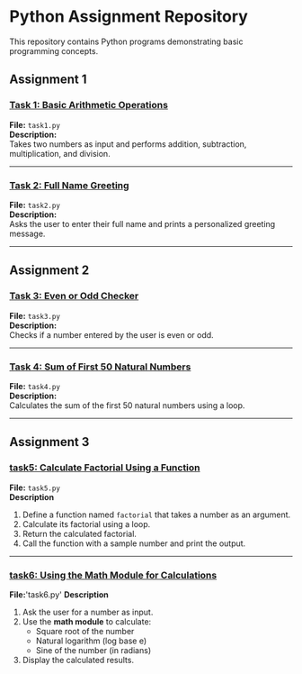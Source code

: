 # Python Assignment Repository

This repository contains Python programs demonstrating basic programming concepts.
## Assignment 1
### [Task 1: Basic Arithmetic Operations](task1.py)
**File:** `task1.py`  
**Description:**  
Takes two numbers as input and performs addition, subtraction, multiplication, and division.


---

### [Task 2: Full Name Greeting](task2.py)
**File:** `task2.py`  
**Description:**  
Asks the user to enter their full name and prints a personalized greeting message.


---
## Assignment 2
### [Task 3: Even or Odd Checker](task3.py)
**File:** `task3.py`  
**Description:**  
Checks if a number entered by the user is even or odd.


---

### [Task 4: Sum of First 50 Natural Numbers](task4.py)
**File:** `task4.py`  
**Description:**  
Calculates the sum of the first 50 natural numbers using a loop.


 ---

## Assignment 3
### [task5: Calculate Factorial Using a Function](task5.py)
**File:** `task5.py`  
**Description**
1. Define a function named `factorial` that takes a number as an argument.  
2. Calculate its factorial using a loop.  
3. Return the calculated factorial.  
4. Call the function with a sample number and print the output.  


---

### [task6: Using the Math Module for Calculations](task6.py)
**File:**'task6.py'
**Description**
1. Ask the user for a number as input.  
2. Use the **math module** to calculate:  
   - Square root of the number  
   - Natural logarithm (log base e)  
   - Sine of the number (in radians)  
3. Display the calculated results.  
 

  
